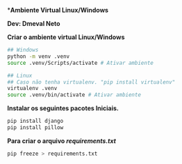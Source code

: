 ***Ambiente Virtual Linux/Windows**

**Dev: Dmeval Neto**

**Criar o ambiente virtual Linux/Windows**

```bash
## Windows
python -m venv .venv
source .venv/Scripts/activate # Ativar ambiente

## Linux 
## Caso não tenha virtualenv. "pip install virtualenv"
virtualenv .venv
source .venv/bin/activate # Ativar ambiente
```

**Instalar os seguintes pacotes Iniciais.**

```bash
pip install django
pip install pillow
```

**Para criar o arquivo *requirements.txt***

```bash
pip freeze > requirements.txt
```
